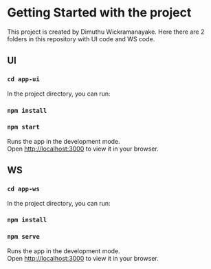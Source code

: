 # Getting Started with the project

This project is created by Dimuthu Wickramanayake. Here there are 2 folders in this repository with UI code and WS code.

## UI

### `cd app-ui`

In the project directory, you can run:

### `npm install`

### `npm start`

Runs the app in the development mode.\
Open [http://localhost:3000](http://localhost:3000) to view it in your browser.

## WS

### `cd app-ws`

In the project directory, you can run:

### `npm install`

### `npm serve`

Runs the app in the development mode.\
Open [http://localhost:3000](http://localhost:3000) to view it in your browser.